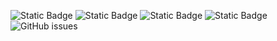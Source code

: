![Static Badge](https://img.shields.io/badge/blacklists-60-000000) ![Static Badge](https://img.shields.io/badge/blacklisted-2911489-cc0000) ![Static Badge](https://img.shields.io/badge/whitelisted-2250-00CC00) ![Static Badge](https://img.shields.io/badge/streaming_blacklist-28107-000000) ![GitHub issues](https://img.shields.io/github/issues/fabriziosalmi/blacklists)
